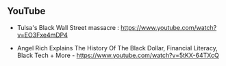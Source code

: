 
## YouTube 
- Tulsa's Black Wall Street massacre : https://www.youtube.com/watch?v=EO3Fxe4mDP4

- Angel Rich Explains The History Of The Black Dollar, Financial Literacy, Black Tech + More - https://www.youtube.com/watch?v=5tKX-64TXcQ
